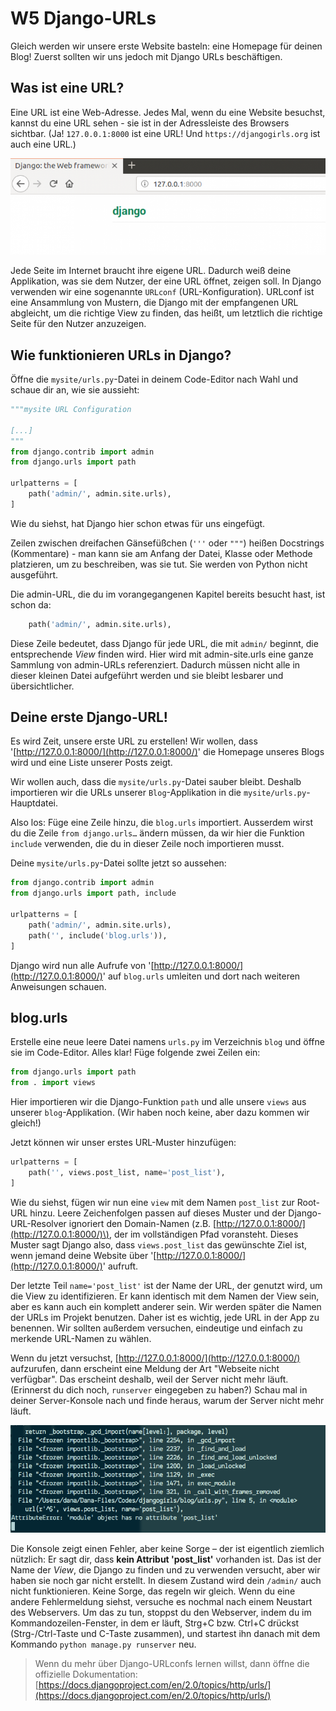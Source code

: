 # W5 Django-URLs

Gleich werden wir unsere erste Website basteln: eine Homepage für deinen Blog! Zuerst sollten wir uns jedoch mit Django URLs beschäftigen.

## Was ist eine URL?

Eine URL ist eine Web-Adresse. Jedes Mal, wenn du eine Website besuchst, kannst du eine URL sehen - sie ist in der Adressleiste des Browsers sichtbar. \(Ja! `127.0.0.1:8000` ist eine URL! Und `https://djangogirls.org` ist auch eine URL.\)

![URL](.gitbook/assets/url.png)

Jede Seite im Internet braucht ihre eigene URL. Dadurch weiß deine Applikation, was sie dem Nutzer, der eine URL öffnet, zeigen soll. In Django verwenden wir eine sogenannte `URLconf` \(URL-Konfiguration\). URLconf ist eine Ansammlung von Mustern, die Django mit der empfangenen URL abgleicht, um die richtige View zu finden, das heißt, um letztlich die richtige Seite für den Nutzer anzuzeigen.

## Wie funktionieren URLs in Django?

Öffne die `mysite/urls.py`-Datei in deinem Code-Editor nach Wahl und schaue dir an, wie sie aussieht:

```python
"""mysite URL Configuration

[...]
"""
from django.contrib import admin
from django.urls import path

urlpatterns = [
    path('admin/', admin.site.urls),
]
```

Wie du siehst, hat Django hier schon etwas für uns eingefügt.

Zeilen zwischen dreifachen Gänsefüßchen \(`'''` oder `"""`\) heißen Docstrings \(Kommentare\) - man kann sie am Anfang der Datei, Klasse oder Methode platzieren, um zu beschreiben, was sie tut. Sie werden von Python nicht ausgeführt.

Die admin-URL, die du im vorangegangenen Kapitel bereits besucht hast, ist schon da:

```python
    path('admin/', admin.site.urls),
```

Diese Zeile bedeutet, dass Django für jede URL, die mit `admin/` beginnt, die entsprechende _View_ finden wird. Hier wird mit admin-site.urls eine ganze Sammlung von admin-URLs referenziert. Dadurch müssen nicht alle in dieser kleinen Datei aufgeführt werden und sie bleibt lesbarer und übersichtlicher.

## Deine erste Django-URL!

Es wird Zeit, unsere erste URL zu erstellen! Wir wollen, dass '[http://127.0.0.1:8000/](http://127.0.0.1:8000/)' die Homepage unseres Blogs wird und eine Liste unserer Posts zeigt.

Wir wollen auch, dass die `mysite/urls.py`-Datei sauber bleibt. Deshalb importieren wir die URLs unserer `Blog`-Applikation in die `mysite/urls.py`-Hauptdatei.

Also los: Füge eine Zeile hinzu, die `blog.urls` importiert. Ausserdem wirst du die Zeile `from django.urls…` ändern müssen, da wir hier die Funktion `include` verwenden, die du in dieser Zeile noch importieren musst.

Deine `mysite/urls.py`-Datei sollte jetzt so aussehen:

```python
from django.contrib import admin
from django.urls import path, include

urlpatterns = [
    path('admin/', admin.site.urls),
    path('', include('blog.urls')),
]
```

Django wird nun alle Aufrufe von '[http://127.0.0.1:8000/](http://127.0.0.1:8000/)' auf `blog.urls` umleiten und dort nach weiteren Anweisungen schauen.

## blog.urls

Erstelle eine neue leere Datei namens `urls.py` im Verzeichnis `blog` und öffne sie im Code-Editor. Alles klar! Füge folgende zwei Zeilen ein:

```python
from django.urls import path
from . import views
```

Hier importieren wir die Django-Funktion `path` und alle unsere `views` aus unserer `blog`-Applikation. \(Wir haben noch keine, aber dazu kommen wir gleich!\)

Jetzt können wir unser erstes URL-Muster hinzufügen:

```python
urlpatterns = [
    path('', views.post_list, name='post_list'),
]
```

Wie du siehst, fügen wir nun eine `view` mit dem Namen `post_list` zur Root-URL hinzu. Leere Zeichenfolgen passen auf dieses Muster und der Django-URL-Resolver ignoriert den Domain-Namen \(z.B. [http://127.0.0.1:8000/](http://127.0.0.1:8000/)\), der im vollständigen Pfad voransteht. Dieses Muster sagt Django also, dass `views.post_list` das gewünschte Ziel ist, wenn jemand deine Website über '[http://127.0.0.1:8000/](http://127.0.0.1:8000/)' aufruft.

Der letzte Teil `name='post_list'` ist der Name der URL, der genutzt wird, um die View zu identifizieren. Er kann identisch mit dem Namen der View sein, aber es kann auch ein komplett anderer sein. Wir werden später die Namen der URLs im Projekt benutzen. Daher ist es wichtig, jede URL in der App zu benennen. Wir sollten außerdem versuchen, eindeutige und einfach zu merkende URL-Namen zu wählen.

Wenn du jetzt versuchst, [http://127.0.0.1:8000/](http://127.0.0.1:8000/) aufzurufen, dann erscheint eine Meldung der Art "Webseite nicht verfügbar". Das erscheint deshalb, weil der Server nicht mehr läuft. \(Erinnerst du dich noch, `runserver` eingegeben zu haben?\) Schau mal in deiner Server-Konsole nach und finde heraus, warum der Server nicht mehr läuft.

![Error](.gitbook/assets/error1.png)

Die Konsole zeigt einen Fehler, aber keine Sorge – der ist eigentlich ziemlich nützlich: Er sagt dir, dass **kein Attribut 'post\_list'** vorhanden ist. Das ist der Name der _View_, die Django zu finden und zu verwenden versucht, aber wir haben sie noch gar nicht erstellt. In diesem Zustand wird dein `/admin/` auch nicht funktionieren. Keine Sorge, das regeln wir gleich. Wenn du eine andere Fehlermeldung siehst, versuche es nochmal nach einem Neustart des Webservers. Um das zu tun, stoppst du den Webserver, indem du im Kommandozeilen-Fenster, in dem er läuft, Strg+C bzw. Ctrl+C drückst \(Strg-/Ctrl-Taste und C-Taste zusammen\), und startest ihn danach mit dem Kommando `python manage.py runserver` neu.

> Wenn du mehr über Django-URLconfs lernen willst, dann öffne die offizielle Dokumentation: [https://docs.djangoproject.com/en/2.0/topics/http/urls/](https://docs.djangoproject.com/en/2.0/topics/http/urls/)

